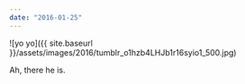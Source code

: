 ```yaml
---
date: "2016-01-25"
---
```


![yo yo]({{ site.baseurl }}/assets/images/2016/tumblr_o1hzb4LHJb1r16syio1_500.jpg)

Ah, there he is.

